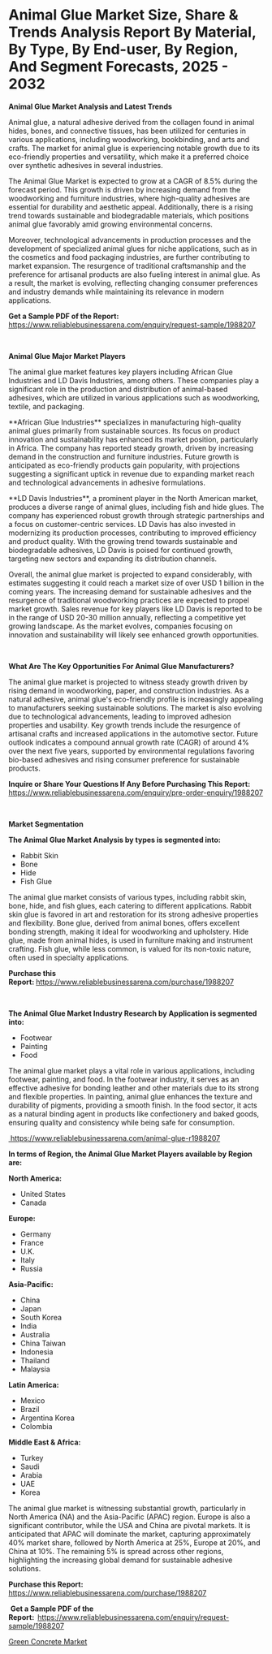 <p><h1>Animal Glue Market Size, Share & Trends Analysis Report By Material, By Type, By End-user, By Region, And Segment Forecasts, 2025 - 2032</h1></p><p><strong>Animal Glue Market Analysis and Latest Trends</strong></p>
<p><p>Animal glue, a natural adhesive derived from the collagen found in animal hides, bones, and connective tissues, has been utilized for centuries in various applications, including woodworking, bookbinding, and arts and crafts. The market for animal glue is experiencing notable growth due to its eco-friendly properties and versatility, which make it a preferred choice over synthetic adhesives in several industries.</p><p>The Animal Glue Market is expected to grow at a CAGR of 8.5% during the forecast period. This growth is driven by increasing demand from the woodworking and furniture industries, where high-quality adhesives are essential for durability and aesthetic appeal. Additionally, there is a rising trend towards sustainable and biodegradable materials, which positions animal glue favorably amid growing environmental concerns.</p><p>Moreover, technological advancements in production processes and the development of specialized animal glues for niche applications, such as in the cosmetics and food packaging industries, are further contributing to market expansion. The resurgence of traditional craftsmanship and the preference for artisanal products are also fueling interest in animal glue. As a result, the market is evolving, reflecting changing consumer preferences and industry demands while maintaining its relevance in modern applications.</p></p>
<p><strong>Get a Sample PDF of the Report:&nbsp;</strong> <a href="https://www.reliablebusinessarena.com/enquiry/request-sample/1988207?utm_campaign=3173&utm_medium=2&utm_source=Github&utm_content=ia&utm_term=01042025&utm_id=animal-glue">https://www.reliablebusinessarena.com/enquiry/request-sample/1988207</a></p>
<p>&nbsp;</p>
<p><strong>Animal Glue Major Market Players</strong></p>
<p><p>The animal glue market features key players including African Glue Industries and LD Davis Industries, among others. These companies play a significant role in the production and distribution of animal-based adhesives, which are utilized in various applications such as woodworking, textile, and packaging.</p><p>**African Glue Industries** specializes in manufacturing high-quality animal glues primarily from sustainable sources. Its focus on product innovation and sustainability has enhanced its market position, particularly in Africa. The company has reported steady growth, driven by increasing demand in the construction and furniture industries. Future growth is anticipated as eco-friendly products gain popularity, with projections suggesting a significant uptick in revenue due to expanding market reach and technological advancements in adhesive formulations.</p><p>**LD Davis Industries**, a prominent player in the North American market, produces a diverse range of animal glues, including fish and hide glues. The company has experienced robust growth through strategic partnerships and a focus on customer-centric services. LD Davis has also invested in modernizing its production processes, contributing to improved efficiency and product quality. With the growing trend towards sustainable and biodegradable adhesives, LD Davis is poised for continued growth, targeting new sectors and expanding its distribution channels.</p><p>Overall, the animal glue market is projected to expand considerably, with estimates suggesting it could reach a market size of over USD 1 billion in the coming years. The increasing demand for sustainable adhesives and the resurgence of traditional woodworking practices are expected to propel market growth. Sales revenue for key players like LD Davis is reported to be in the range of USD 20-30 million annually, reflecting a competitive yet growing landscape. As the market evolves, companies focusing on innovation and sustainability will likely see enhanced growth opportunities.</p></p>
<p>&nbsp;</p>
<p><strong>What Are The Key Opportunities For Animal Glue Manufacturers?</strong></p>
<p><p>The animal glue market is projected to witness steady growth driven by rising demand in woodworking, paper, and construction industries. As a natural adhesive, animal glue's eco-friendly profile is increasingly appealing to manufacturers seeking sustainable solutions. The market is also evolving due to technological advancements, leading to improved adhesion properties and usability. Key growth trends include the resurgence of artisanal crafts and increased applications in the automotive sector. Future outlook indicates a compound annual growth rate (CAGR) of around 4% over the next five years, supported by environmental regulations favoring bio-based adhesives and rising consumer preference for sustainable products.</p></p>
<p><strong>Inquire or Share Your Questions If Any Before Purchasing This Report:</strong> <a href="https://www.reliablebusinessarena.com/enquiry/pre-order-enquiry/1988207?utm_campaign=3173&utm_medium=2&utm_source=Github&utm_content=ia&utm_term=01042025&utm_id=animal-glue">https://www.reliablebusinessarena.com/enquiry/pre-order-enquiry/1988207</a></p>
<p>&nbsp;</p>
<p><strong>Market Segmentation</strong></p>
<p><strong>The Animal Glue Market Analysis by types is segmented into:</strong></p>
<p><ul><li>Rabbit Skin</li><li>Bone</li><li>Hide</li><li>Fish Glue</li></ul></p>
<p><p>The animal glue market consists of various types, including rabbit skin, bone, hide, and fish glues, each catering to different applications. Rabbit skin glue is favored in art and restoration for its strong adhesive properties and flexibility. Bone glue, derived from animal bones, offers excellent bonding strength, making it ideal for woodworking and upholstery. Hide glue, made from animal hides, is used in furniture making and instrument crafting. Fish glue, while less common, is valued for its non-toxic nature, often used in specialty applications.</p></p>
<p><strong>Purchase this Report:&nbsp;</strong><a href="https://www.reliablebusinessarena.com/purchase/1988207?utm_campaign=3173&utm_medium=2&utm_source=Github&utm_content=ia&utm_term=01042025&utm_id=animal-glue">https://www.reliablebusinessarena.com/purchase/1988207</a></p>
<p>&nbsp;</p>
<p><strong>The Animal Glue Market Industry Research by Application is segmented into:</strong></p>
<p><ul><li>Footwear</li><li>Painting</li><li>Food</li></ul></p>
<p><p>The animal glue market plays a vital role in various applications, including footwear, painting, and food. In the footwear industry, it serves as an effective adhesive for bonding leather and other materials due to its strong and flexible properties. In painting, animal glue enhances the texture and durability of pigments, providing a smooth finish. In the food sector, it acts as a natural binding agent in products like confectionery and baked goods, ensuring quality and consistency while being safe for consumption.</p></p>
<p><a href="https://www.reliablebusinessarena.com/animal-glue-r1988207?utm_campaign=3173&utm_medium=2&utm_source=Github&utm_content=ia&utm_term=01042025&utm_id=animal-glue">&nbsp;https://www.reliablebusinessarena.com/animal-glue-r1988207</a></p>
<p><strong>In terms of Region, the Animal Glue Market Players available by Region are:</strong></p>
<p>
    <p> <strong> North America: </strong>
        <ul>
            <li>United States</li>
            <li>Canada</li>
        </ul>
        </p> 
    <p> <strong> Europe: </strong>
        <ul>
            <li>Germany</li>
            <li>France</li>
            <li>U.K.</li>
            <li>Italy</li>
            <li>Russia</li>
        </ul>
        </p> 
    <p> <strong> Asia-Pacific: </strong>
        <ul>
            <li>China</li>
            <li>Japan</li>
            <li>South Korea</li>
            <li>India</li>
            <li>Australia</li>
            <li>China Taiwan</li>
            <li>Indonesia</li>
            <li>Thailand</li>
            <li>Malaysia</li>
        </ul>
        </p> 
    <p> <strong> Latin America: </strong>
        <ul>
            <li>Mexico</li>
            <li>Brazil</li>
            <li>Argentina Korea</li>
            <li>Colombia</li>
        </ul>
        </p> 
    <p> <strong> Middle East & Africa: </strong>
        <ul>
            <li>Turkey</li>
            <li>Saudi</li>
            <li>Arabia</li>
            <li>UAE</li>
            <li>Korea</li>
        </ul>
    </p>
    </p>
<p><p>The animal glue market is witnessing substantial growth, particularly in North America (NA) and the Asia-Pacific (APAC) region. Europe is also a significant contributor, while the USA and China are pivotal markets. It is anticipated that APAC will dominate the market, capturing approximately 40% market share, followed by North America at 25%, Europe at 20%, and China at 10%. The remaining 5% is spread across other regions, highlighting the increasing global demand for sustainable adhesive solutions.</p></p>
<p><strong>Purchase this Report: </strong><a href="https://www.reliablebusinessarena.com/purchase/1988207?utm_campaign=3173&utm_medium=2&utm_source=Github&utm_content=ia&utm_term=01042025&utm_id=animal-glue">https://www.reliablebusinessarena.com/purchase/1988207</a></p>
<p>&nbsp;<strong>Get a Sample PDF of the Report:&nbsp;&nbsp;</strong><a href="https://www.reliablebusinessarena.com/enquiry/request-sample/1988207?utm_campaign=3173&utm_medium=2&utm_source=Github&utm_content=ia&utm_term=01042025&utm_id=animal-glue">https://www.reliablebusinessarena.com/enquiry/request-sample/1988207</a></p>
<p><strong></strong></p>
<p><p><a href="https://github.com/bulkagumanvv/Market-Research-Report-List-1/blob/main/green-concrete-market.md?utm_campaign=3173&utm_medium=2&utm_source=Github&utm_content=ia&utm_term=01042025&utm_id=animal-glue">Green Concrete Market</a></p></p>